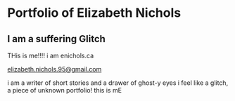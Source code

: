 # Portfolio of Elizabeth Nichols

## I am a suffering Glitch

THis is me!!!!
i am enichols.ca

elizabeth.nichols.95@gmail.com

i am a writer of short stories and a drawer of ghost-y eyes
i feel like a glitch, a piece of unknown
portfolio! this is mE
